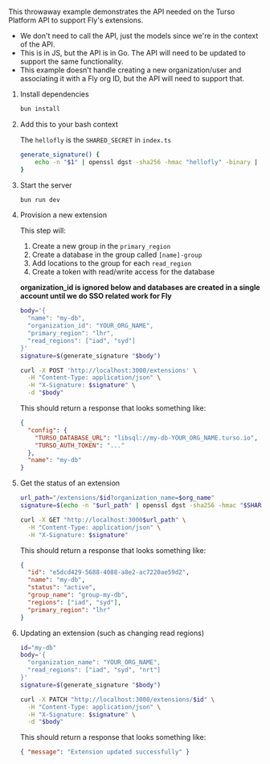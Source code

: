 This throwaway example demonstrates the API needed on the Turso Platform API to support Fly's extensions.

- We don't need to call the API, just the models since we're in the context of the API.
- This is in JS, but the API is in Go. The API will need to be updated to support the same functionality.
- This example doesn't handle creating a new organization/user and associating it with a Fly org ID, but the API will need to support that.

1. Install dependencies

   ```bash
   bun install
   ```

2. Add this to your bash context

   The `hellofly` is the `SHARED_SECRET` in `index.ts`

   ```bash
   generate_signature() {
       echo -n "$1" | openssl dgst -sha256 -hmac "hellofly" -binary | xxd -p -c 256
   }
   ```

3. Start the server

   ```bash
   bun run dev
   ```

4. Provision a new extension

   This step will:

   1. Create a new group in the `primary_region`
   2. Create a database in the group called `[name]-group`
   3. Add locations to the group for each `read_region`
   4. Create a token with read/write access for the database

   **organization_id is ignored below and databases are created in a single account until we do SSO related work for Fly**

   ```bash
   body='{
     "name": "my-db",
     "organization_id": "YOUR_ORG_NAME",
     "primary_region": "lhr",
     "read_regions": ["iad", "syd"]
   }'
   signature=$(generate_signature "$body")

   curl -X POST 'http://localhost:3000/extensions' \
     -H "Content-Type: application/json" \
     -H "X-Signature: $signature" \
     -d "$body"
   ```

   This should return a response that looks something like:

   ```json
   {
     "config": {
       "TURSO_DATABASE_URL": "libsql://my-db-YOUR_ORG_NAME.turso.io",
       "TURSO_AUTH_TOKEN": "..."
     },
     "name": "my-db"
   }
   ```

5. Get the status of an extension

   ```bash
   url_path="/extensions/$id?organization_name=$org_name"
   signature=$(echo -n "$url_path" | openssl dgst -sha256 -hmac "$SHARED_SECRET" -hex | sed 's/^.* //')

   curl -X GET "http://localhost:3000$url_path" \
     -H "Content-Type: application/json" \
     -H "X-Signature: $signature"
   ```

   This should return a response that looks something like:

   ```json
   {
     "id": "e5dcd429-5688-4088-a8e2-ac7220ae59d2",
     "name": "my-db",
     "status": "active",
     "group_name": "group-my-db",
     "regions": ["iad", "syd"],
     "primary_region": "lhr"
   }
   ```

6. Updating an extension (such as changing read regions)

   ```bash
   id="my-db"
   body='{
     "organization_name": "YOUR_ORG_NAME",
     "read_regions": ["iad", "syd", "nrt"]
   }'
   signature=$(generate_signature "$body")

   curl -X PATCH "http://localhost:3000/extensions/$id" \
     -H "Content-Type: application/json" \
     -H "X-Signature: $signature" \
     -d "$body"
   ```

   This should return a response that looks something like:

   ```json
   { "message": "Extension updated successfully" }
   ```
